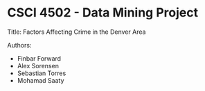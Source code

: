 # CSCI 4502 - Data Mining Project
Title: Factors Affecting Crime in the Denver Area

Authors: 
- Finbar Forward
- Alex Sorensen
- Sebastian Torres
- Mohamad Saaty

